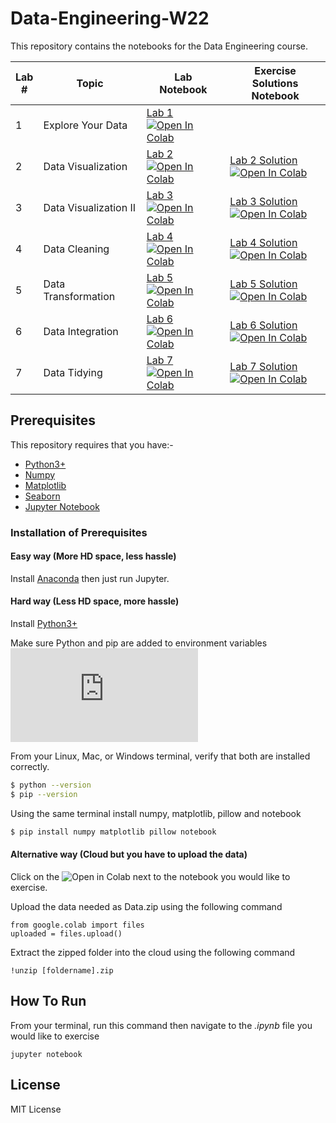 # Data-Engineering-W22
This repository contains the notebooks for the Data Engineering course.

| Lab <br /> # | Topic | Lab <br /> Notebook | Exercise <br /> Solutions Notebook |
| --- | ----------- | ----- |----- |
| 1 | Explore Your Data| [Lab 1](https://github.com/guc-met/DE-W22/blob/main/Lab1/Lab_1.ipynb)  <br /> [![Open In Colab](https://colab.research.google.com/assets/colab-badge.svg)](https://colab.research.google.com/github/guc-met/DE-W22/blob/main/Lab1/Lab_1.ipynb)|
| 2 | Data Visualization| [Lab 2](https://github.com/guc-met/DE-W22/blob/main/Lab2/Lab_2.ipynb)  <br /> [![Open In Colab](https://colab.research.google.com/assets/colab-badge.svg)](https://colab.research.google.com/github/guc-met/DE-W22/blob/main/Lab2/Lab_2.ipynb)|[Lab 2 Solution](https://github.com/guc-met/DE-W22/blob/main/Lab2/Lab_2_Task.ipynb)  <br /> [![Open In Colab](https://colab.research.google.com/assets/colab-badge.svg)](https://colab.research.google.com/github/guc-met/DE-W22/blob/main/Lab2/Lab_2_Task.ipynb)|
| 3 | Data Visualization II| [Lab 3](https://github.com/guc-met/DE-W22/blob/main/Lab3/Lab_3.ipynb)  <br /> [![Open In Colab](https://colab.research.google.com/assets/colab-badge.svg)](https://colab.research.google.com/github/guc-met/DE-W22/blob/main/Lab3/Lab_3.ipynb)|[Lab 3 Solution](https://github.com/guc-met/DE-W22/blob/main/Lab3/Lab_3_Task.ipynb)  <br /> [![Open In Colab](https://colab.research.google.com/assets/colab-badge.svg)](https://colab.research.google.com/github/guc-met/DE-W22/blob/main/Lab3/Lab_3_Task.ipynb)|
| 4 | Data Cleaning| [Lab 4](https://github.com/guc-met/DE-W22/blob/main/Lab4/Lab_4.ipynb)  <br /> [![Open In Colab](https://colab.research.google.com/assets/colab-badge.svg)](https://colab.research.google.com/github/guc-met/DE-W22/blob/main/Lab4/Lab_4.ipynb)|[Lab 4 Solution](https://github.com/guc-met/DE-W22/blob/main/Lab4/Lab_4_Task.ipynb)  <br /> [![Open In Colab](https://colab.research.google.com/assets/colab-badge.svg)](https://colab.research.google.com/github/guc-met/DE-W22/blob/main/Lab4/Lab_4_Task.ipynb)|
| 5 | Data Transformation| [Lab 5](https://github.com/guc-met/DE-W22/blob/main/Lab5/Lab_5.ipynb)  <br /> [![Open In Colab](https://colab.research.google.com/assets/colab-badge.svg)](https://colab.research.google.com/github/guc-met/DE-W22/blob/main/Lab5/Lab_5.ipynb)|[Lab 5 Solution](https://github.com/guc-met/DE-W22/blob/main/Lab5/Lab_5_Task.ipynb)  <br /> [![Open In Colab](https://colab.research.google.com/assets/colab-badge.svg)](https://colab.research.google.com/github/guc-met/DE-W22/blob/main/Lab5/Lab_5_Task.ipynb)|
| 6 | Data Integration| [Lab 6](https://github.com/guc-met/DE-W22/blob/main/Lab6/Lab_6.ipynb)  <br /> [![Open In Colab](https://colab.research.google.com/assets/colab-badge.svg)](https://colab.research.google.com/github/guc-met/DE-W22/blob/main/Lab6/Lab_6.ipynb)|[Lab 6 Solution](https://github.com/guc-met/DE-W22/blob/main/Lab6/Lab_6_Task.ipynb)  <br /> [![Open In Colab](https://colab.research.google.com/assets/colab-badge.svg)](https://colab.research.google.com/github/guc-met/DE-W22/blob/main/Lab6/Lab_6_Task.ipynb)|
| 7 | Data Tidying| [Lab 7](https://github.com/guc-met/DE-W22/blob/main/Lab7/Lab_7.ipynb)  <br /> [![Open In Colab](https://colab.research.google.com/assets/colab-badge.svg)](https://colab.research.google.com/github/guc-met/DE-W22/blob/main/Lab7/Lab_7.ipynb)|[Lab 7 Solution](https://github.com/guc-met/DE-W22/blob/main/Lab7/Lab_7_Task.ipynb)  <br /> [![Open In Colab](https://colab.research.google.com/assets/colab-badge.svg)](https://colab.research.google.com/github/guc-met/DE-W22/blob/main/Lab7/Lab_7_Task.ipynb)|

## Prerequisites
This repository requires that you have:-
* [Python3+](https://www.python.org/downloads/)
* [Numpy](https://numpy.org/install/)
* [Matplotlib](https://matplotlib.org/users/installing.html)
* [Seaborn](https://pypi.org/project/seaborn/)
* [Jupyter Notebook](https://jupyter.org/install)

### Installation of Prerequisites
#### Easy way (More HD space, less hassle)
Install [Anaconda](https://www.anaconda.com/products/individual) then just run Jupyter.

#### Hard way (Less HD space, more hassle)
Install [Python3+](https://www.python.org/downloads/) 

Make sure Python and pip are added to environment variables
![Python](https://bitsilla.com/wiki/lib/exe/fetch.php?w=600&tok=5a7732&media=images:py_setting_win.png)

From your Linux, Mac, or Windows terminal, verify that both are installed correctly.
```sh
$ python --version
$ pip --version
```

Using the same terminal install numpy, matplotlib, pillow and notebook
```sh
$ pip install numpy matplotlib pillow notebook
```

#### Alternative way (Cloud but you have to upload the data)
Click on the ![Open in Colab](https://colab.research.google.com/assets/colab-badge.svg) next to the notebook you would like to exercise.

Upload the data needed as Data.zip using the following command
```
from google.colab import files
uploaded = files.upload()
```

Extract the zipped folder into the cloud using the following command
```
!unzip [foldername].zip
```

## How To Run
From your terminal, run this command then navigate to the *.ipynb* file you would like to exercise
```
jupyter notebook
```

## License
MIT License
